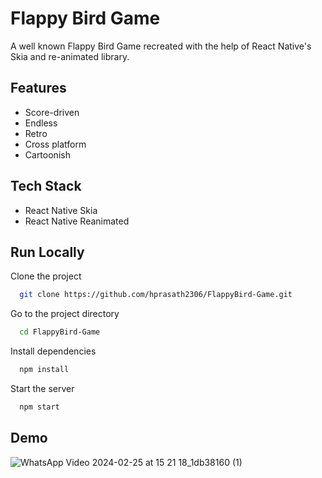 
# Flappy Bird Game

A well known Flappy Bird Game recreated with the help of React Native's Skia and re-animated library.


## Features

- Score-driven
- Endless
- Retro
- Cross platform
- Cartoonish


## Tech Stack

- React Native Skia
- React Native Reanimated



## Run Locally

Clone the project

```bash
  git clone https://github.com/hprasath2306/FlappyBird-Game.git
```

Go to the project directory

```bash
  cd FlappyBird-Game
```

Install dependencies

```bash
  npm install
```

Start the server

```bash
  npm start
```

## Demo

![WhatsApp Video 2024-02-25 at 15 21 18_1db38160 (1)](https://github.com/hprasath2306/FlappyBird-Game/assets/142329080/a0fb3eaf-8b26-4ff2-8245-0d4b75c5a87a)


